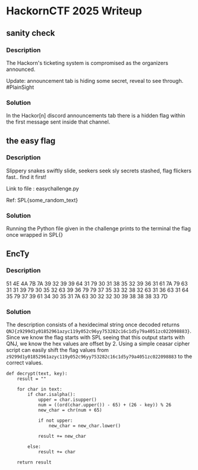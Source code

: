 # HackornCTF 2025 Writeup

## sanity check
### Description
The Hackorn's ticketing system is compromised as the organizers announced.

Update: announcement tab is hiding some secret, reveal to see through. #PlainSight

### Solution

In the Hackor[n] discord announcements tab there is a hidden flag within the first message sent inside that channel.

## the easy flag
### Description
Slippery snakes swiftly slide, seekers seek sly secrets stashed, flag flickers fast.. find it first!

Link to file : easychallenge.py

Ref: SPL{some_random_text}

### Solution

Running the Python file given in the challenge prints to the terminal the flag once wrapped in SPL{}

## EncTy
### Description
51 4E 4A 7B 7A 39 32 39 39 64 31 79 30 31 38 35 32 39 36 31 61 7A 79 63 31 31 39 79 30 35 32 63 39 36 79 79 37 35 33 32 38 32 63 31 36 63 31 64 35 79 37 39 61 34 30 35 31 7A 63 30 32 32 30 39 38 38 38 33 7D

### Solution
The description consists of a hexidecimal string once decoded returns ```QNJ{z9299d1y01852961azyc119y052c96yy753282c16c1d5y79a4051zc022098883}```. Since we know the flag starts with SPL seeing that this output starts with QNJ, we know the hex values are offset by 2. Using a simple ceasar cipher script can easily shift the flag values from ```z9299d1y01852961azyc119y052c96yy753282c16c1d5y79a4051zc022098883``` to the correct values.
```
def decrypt(text, key):
    result = ""

    for char in text:
        if char.isalpha():
            upper = char.isupper()
            num = ((ord(char.upper()) - 65) + (26 - key)) % 26
            new_char = chr(num + 65)

            if not upper:
                new_char = new_char.lower()

            result += new_char

        else:
            result += char

    return result
```
